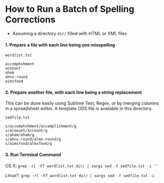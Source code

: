 # How to Run a Batch of Spelling Corrections

* Assuming a directory `dir/` filled with HTML or XML files


#### 1. Prepare a file with each line being one misspelling

`wordlist.txt`

```
accomphshment
acoount
aham
ahns-round
aimsfood
```

#### 2. Prepare another file, with each line being a string replacement

This can be done easily using Sublime Text, Regex, or by merging columns in a spreadsheet editor. A template ODS file is available in this directory.

`sedfile.txt`

```
s/accomphshment/accomplishment/g
s/acoount/account/g
s/aham/ahaṁ/g
s/ahns-round/alms-round/g
s/aimsfood/almsfood/g
```

#### 3. Run Terminal Command

OS X: `grep -rl -Ff wordlist.txt dir/ | xargs sed -f sedfile.txt -i ''`

Linux?: `grep -rl -Ff wordlist.txt dir/ | xargs sed -f sedfile.txt -i`

